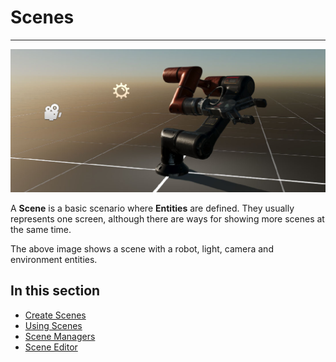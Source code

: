 # Scenes
---
![Scene](images/scene.jpg)

A **Scene** is a basic scenario where **Entities** are defined. They usually represents one screen, although there are ways for showing more scenes at the same time. 

The above image shows a scene with a robot, light, camera and environment entities.

## In this section
* [Create Scenes](create_scenes.md)
* [Using Scenes](using_scenes.md)
* [Scene Managers](scenemanagers.md)
* [Scene Editor](scene_editor.md)